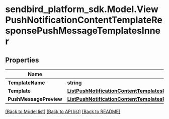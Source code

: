 
# sendbird_platform_sdk.Model.ViewPushNotificationContentTemplateResponsePushMessageTemplatesInner

## Properties

Name | Type | Description | Notes
------------ | ------------- | ------------- | -------------
**TemplateName** | **string** |  | [optional] 
**Template** | [**ListPushNotificationContentTemplatesResponsePushMessageTemplatesInnerTemplate**](ListPushNotificationContentTemplatesResponsePushMessageTemplatesInnerTemplate.md) |  | [optional] 
**PushMessagePreview** | [**ListPushNotificationContentTemplatesResponsePushMessageTemplatesInnerTemplate**](ListPushNotificationContentTemplatesResponsePushMessageTemplatesInnerTemplate.md) |  | [optional] 

[[Back to Model list]](../README.md#documentation-for-models)
[[Back to API list]](../README.md#documentation-for-api-endpoints)
[[Back to README]](../README.md)

